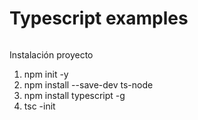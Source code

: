 # Typescript examples

######

Instalación proyecto

1. npm init -y
2. npm install --save-dev ts-node
3. npm install typescript -g
4. tsc -init
